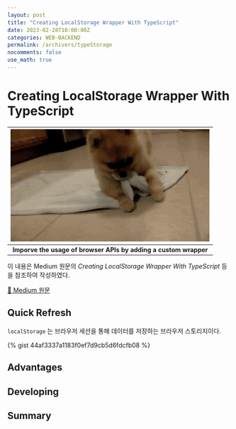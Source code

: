 ```yaml
---
layout: post
title: "Creating LocalStorage Wrapper With TypeScript"
date: 2023-02-28T10:00:00Z
categories: WEB-BACKEND
permalink: /archivers/typeStorage
nocomments: false
use_math: true
---
```


# Creating LocalStorage Wrapper With TypeScript

|    ![wrapDog](/assets/posts/2023-02-27-TypeStorage/wrapdog.gif)     |
| :-----------------------------------------------------------------: |
| <b>Imporve the usage of browser APIs by adding a custom wrapper</b> |

이 내용은 Medium 원문의 _Creating LocalStorage Wrapper With TypeScript_ 등을 참조하여 작성하였다.

[🔗 Medium 원문](https://betterprogramming.pub/creating-localstorage-wrapper-with-typescript-7ff6b71b35cb)

## Quick Refresh

`localStorage` 는 브라우저 세션을 통해 데이터를 저장하는 브라우저 스토리지이다.

{% gist 44af3337a1183f0ef7d9cb5d6fdcfb08 %}

## Advantages

## Developing

## Summary
